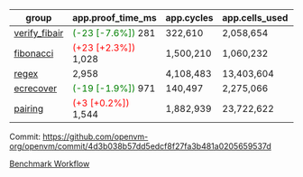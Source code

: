 | group | app.proof_time_ms | app.cycles | app.cells_used | leaf.proof_time_ms | leaf.cycles | leaf.cells_used |
| -- | -- | -- | -- | -- | -- | -- |
| [verify_fibair](https://github.com/openvm-org/openvm/blob/benchmark-results/benchmarks-pr/2116/verify_fibair-4d3b038b57dd5edcf8f27fa3b481a0205659537d.md) |<span style='color: green'>(-23 [-7.6%])</span> 281 |  322,610 |  2,058,654 |- | - | - |
| [fibonacci](https://github.com/openvm-org/openvm/blob/benchmark-results/benchmarks-pr/2116/fibonacci-4d3b038b57dd5edcf8f27fa3b481a0205659537d.md) |<span style='color: red'>(+23 [+2.3%])</span> 1,028 |  1,500,210 |  1,060,232 |- | - | - |
| [regex](https://github.com/openvm-org/openvm/blob/benchmark-results/benchmarks-pr/2116/regex-4d3b038b57dd5edcf8f27fa3b481a0205659537d.md) | 2,958 |  4,108,483 |  13,403,604 |- | - | - |
| [ecrecover](https://github.com/openvm-org/openvm/blob/benchmark-results/benchmarks-pr/2116/ecrecover-4d3b038b57dd5edcf8f27fa3b481a0205659537d.md) |<span style='color: green'>(-19 [-1.9%])</span> 971 |  140,497 |  2,275,066 |- | - | - |
| [pairing](https://github.com/openvm-org/openvm/blob/benchmark-results/benchmarks-pr/2116/pairing-4d3b038b57dd5edcf8f27fa3b481a0205659537d.md) |<span style='color: red'>(+3 [+0.2%])</span> 1,544 |  1,882,939 |  23,722,622 |- | - | - |


Commit: https://github.com/openvm-org/openvm/commit/4d3b038b57dd5edcf8f27fa3b481a0205659537d

[Benchmark Workflow](https://github.com/openvm-org/openvm/actions/runs/17387615239)
